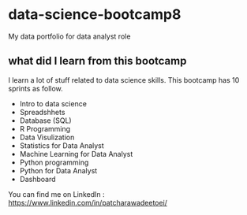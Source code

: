 # data-science-bootcamp8
My data portfolio for data analyst role

## what did I learn from this bootcamp

I learn a lot of stuff related to data science skills. This bootcamp has 10 sprints as follow.
- Intro to data science
- Spreadshhets
- Database (SQL)
- R Programming
- Data Visulization
- Statistics for Data Analyst
- Machine Learning for Data Analyst
- Python programming
- Python for Data Analyst 
- Dashboard

You can find me on LinkedIn : https://www.linkedin.com/in/patcharawadeetoei/
